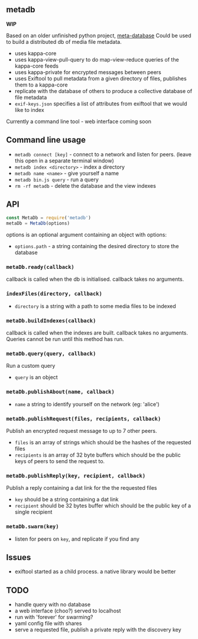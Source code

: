 ## metadb

**WIP**

Based on an older unfinished python project, [meta-database](https://github.com/ameba23/meta-database)
Could be used to build a distributed db of media file metadata. 

- uses kappa-core
- uses kappa-view-pull-query to do map-view-reduce queries of the kappa-core feeds
- uses kappa-private for encrypted messages between peers
- uses Exiftool to pull metadata from a given directory of files, publishes them to a kappa-core
- replicate with the database of others to produce a collective database of file metadata
- `exif-keys.json` specifies a list of attributes from exiftool that we would like to index

Currently a command line tool - web interface coming soon

## Command line usage

- `metadb connect [key]` - connect to a network and listen for peers. (leave this open in a separate terminal window)
- `metadb index <directory>` - index a directory
- `metadb name <name>` - give yourself a name
- `metadb bin.js query`  - run a query
- `rm -rf metadb` - delete the database and the view indexes

## API

```js
const MetaDb = require('metadb')
metaDb = MetaDb(options)
```
options is an optional argument containing an object with options:
- `options.path` - a string containing the desired directory to store the database

### `metaDb.ready(callback)`
callback is called when the db is initialised. callback takes no arguments.

### `indexFiles(directory, callback)`
- `directory` is a string with a path to some media files to be indexed

### `metaDb.buildIndexes(callback)`
callback is called when the indexes are built. callback takes no arguments. Queries cannot be run until this method has run.

### `metaDb.query(query, callback)`
Run a custom query
- `query` is an object

### `metaDb.publishAbout(name, callback)`
- `name` a string to identify yourself on the network (eg: 'alice')

### `metaDb.publishRequest(files, recipients, callback)`

Publish an encrypted request message to up to 7 other peers. 
- `files` is an array of strings which should be the hashes of the requested files
- `recipients` is an array of 32 byte buffers which should be the public keys of peers to send the request to.

### `metaDb.publishReply(key, recipient, callback)`

Publish a reply containing a dat link for the the requested files
- `key` should be a string containing a dat link
- `recipient` should be 32 bytes buffer which should be the public key of a single recipient

### `metaDb.swarm(key)`
- listen for peers on `key`, and replicate if you find any

## Issues
- exiftool started as a child process.  a native library would be better

## TODO
- handle query with no database
- a web interface (choo?) served to localhost
- run with 'forever' for swarming?
- yaml config file with shares
- serve a requested file, publish a private reply with the discovery key 
